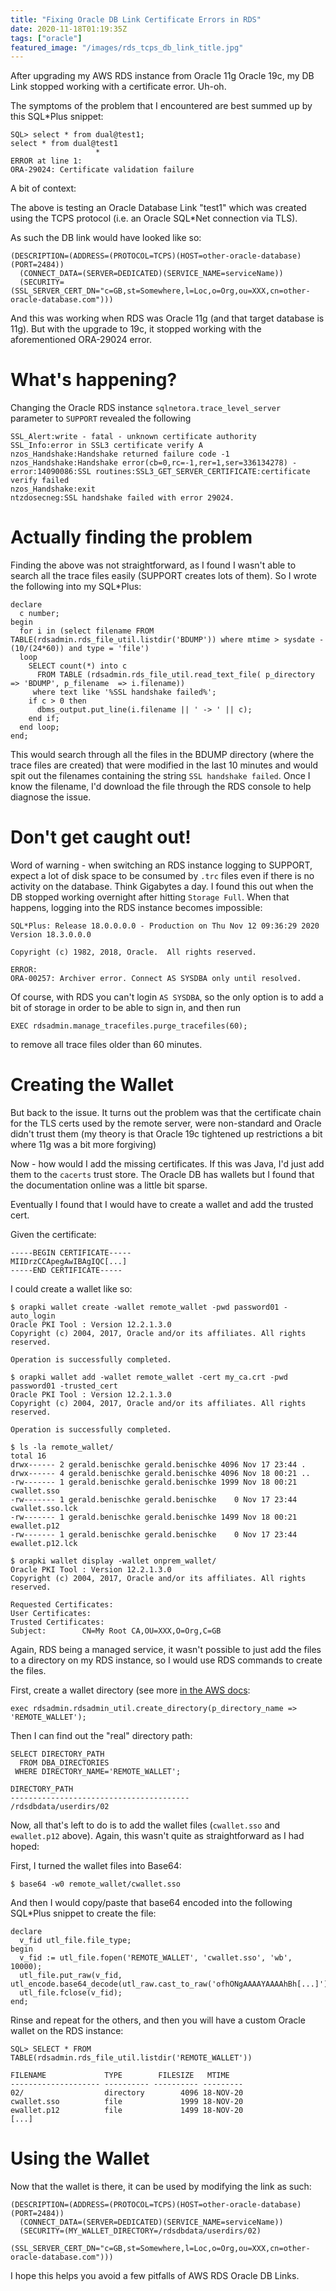 ```yaml
---
title: "Fixing Oracle DB Link Certificate Errors in RDS"
date: 2020-11-18T01:19:35Z
tags: ["oracle"]
featured_image: "/images/rds_tcps_db_link_title.jpg"
---
```


After upgrading my AWS RDS instance from Oracle 11g
Oracle 19c, my DB Link stopped working with a certificate error.  Uh-oh.

The symptoms of the problem that I encountered are best summed up by this SQL*Plus snippet:

```oraclesqlplus
SQL> select * from dual@test1;
select * from dual@test1
                   *
ERROR at line 1:
ORA-29024: Certificate validation failure
```

A bit of context: 

The above is testing an Oracle Database Link "test1" which was created using the TCPS 
protocol (i.e. an Oracle SQL*Net connection via TLS).

As such the DB link would have looked like so:

```
(DESCRIPTION=(ADDRESS=(PROTOCOL=TCPS)(HOST=other-oracle-database)(PORT=2484))
  (CONNECT_DATA=(SERVER=DEDICATED)(SERVICE_NAME=serviceName))
  (SECURITY=(SSL_SERVER_CERT_DN="c=GB,st=Somewhere,l=Loc,o=Org,ou=XXX,cn=other-oracle-database.com")))
``` 

And this was working when RDS was Oracle 11g (and that target database is 11g).
But with the upgrade to 19c, it stopped working with the aforementioned ORA-29024 error.

# What's happening?

Changing the Oracle RDS instance `sqlnetora.trace_level_server` parameter to `SUPPORT` revealed the following

```
SSL_Alert:write - fatal - unknown certificate authority
SSL_Info:error in SSL3 certificate verify A
nzos_Handshake:Handshake returned failure code -1
nzos_Handshake:Handshake error(cb=0,rc=-1,rer=1,ser=336134278) - error:14090086:SSL routines:SSL3_GET_SERVER_CERTIFICATE:certificate verify failed
nzos_Handshake:exit
ntzdosecneg:SSL handshake failed with error 29024.
```

# Actually finding the problem

Finding the above was not straightforward, as I found I wasn't able to search all the trace files easily (SUPPORT creates
lots of them).  So I wrote the following into my SQL*Plus:

```oraclesqlplus
declare
  c number;
begin
  for i in (select filename FROM TABLE(rdsadmin.rds_file_util.listdir('BDUMP')) where mtime > sysdate - (10/(24*60)) and type = 'file')
  loop
    SELECT count(*) into c 
      FROM TABLE (rdsadmin.rds_file_util.read_text_file( p_directory => 'BDUMP', p_filename  => i.filename)) 
     where text like '%SSL handshake failed%';
    if c > 0 then
      dbms_output.put_line(i.filename || ' -> ' || c);
    end if;
  end loop;
end;
```

This would search through all the files in the BDUMP directory (where the trace files are created) that were modified
in the last 10 minutes and would spit out the filenames containing the string `SSL handshake failed`.  Once I know the
filename, I'd download the file through the RDS console to help diagnose the issue.

# Don't get caught out!

Word of warning - when switching an RDS instance logging to SUPPORT, expect a lot of disk space to
be consumed by `.trc` files even if there is no activity on the database.  Think Gigabytes a day. 
I found this out when the DB stopped working overnight after hitting `Storage Full`.  When that happens,
logging into the RDS instance becomes impossible:

```
SQL*Plus: Release 18.0.0.0.0 - Production on Thu Nov 12 09:36:29 2020
Version 18.3.0.0.0

Copyright (c) 1982, 2018, Oracle.  All rights reserved.

ERROR:
ORA-00257: Archiver error. Connect AS SYSDBA only until resolved.
```

Of course, with RDS you can't login `AS SYSDBA`, so the only option is to add a bit of storage in order
to be able to sign in, and then run

```
EXEC rdsadmin.manage_tracefiles.purge_tracefiles(60);
``` 

to remove all trace files older than 60 minutes.

# Creating the Wallet

But back to the issue. It turns out the problem was that the certificate chain for the TLS certs used by the
remote server, were non-standard and Oracle didn't trust them (my theory is that Oracle 19c tightened up
restrictions a bit where 11g was a bit more forgiving)

Now - how would I add the missing certificates.  If this was Java, I'd just add them to the `cacerts` trust store.
The Oracle DB has wallets but I found that the documentation online was a little bit sparse.

Eventually I found that I would have to create a wallet and add the trusted cert.

Given the certificate:

```
-----BEGIN CERTIFICATE-----
MIIDrzCCApegAwIBAgIQC[...]
-----END CERTIFICATE-----
```

I could create a wallet like so:

```
$ orapki wallet create -wallet remote_wallet -pwd password01 -auto_login
Oracle PKI Tool : Version 12.2.1.3.0
Copyright (c) 2004, 2017, Oracle and/or its affiliates. All rights reserved.

Operation is successfully completed.

$ orapki wallet add -wallet remote_wallet -cert my_ca.crt -pwd password01 -trusted_cert
Oracle PKI Tool : Version 12.2.1.3.0
Copyright (c) 2004, 2017, Oracle and/or its affiliates. All rights reserved.

Operation is successfully completed.

$ ls -la remote_wallet/
total 16
drwx------ 2 gerald.benischke gerald.benischke 4096 Nov 17 23:44 .
drwx------ 4 gerald.benischke gerald.benischke 4096 Nov 18 00:21 ..
-rw------- 1 gerald.benischke gerald.benischke 1999 Nov 18 00:21 cwallet.sso
-rw------- 1 gerald.benischke gerald.benischke    0 Nov 17 23:44 cwallet.sso.lck
-rw------- 1 gerald.benischke gerald.benischke 1499 Nov 18 00:21 ewallet.p12
-rw------- 1 gerald.benischke gerald.benischke    0 Nov 17 23:44 ewallet.p12.lck

$ orapki wallet display -wallet onprem_wallet/
Oracle PKI Tool : Version 12.2.1.3.0
Copyright (c) 2004, 2017, Oracle and/or its affiliates. All rights reserved.

Requested Certificates: 
User Certificates:
Trusted Certificates: 
Subject:        CN=My Root CA,OU=XXX,O=Org,C=GB
```

Again, RDS being a managed service, it wasn't possible to just add the files to a directory on my RDS instance, so
I would use RDS commands to create the files.

First, create a wallet directory (see more [in the AWS docs](https://docs.aws.amazon.com/AmazonRDS/latest/UserGuide/Appendix.Oracle.CommonDBATasks.Misc.html):

```
exec rdsadmin.rdsadmin_util.create_directory(p_directory_name => 'REMOTE_WALLET');
```

Then I can find out the "real" directory path:

```
SELECT DIRECTORY_PATH 
  FROM DBA_DIRECTORIES 
 WHERE DIRECTORY_NAME='REMOTE_WALLET';
        
DIRECTORY_PATH
----------------------------------------
/rdsdbdata/userdirs/02
```

Now, all that's left to do is to add the wallet files (`cwallet.sso` and `ewallet.p12` above).  Again, this wasn't 
quite as straightforward as I had hoped:

First, I turned the wallet files into Base64:

```
$ base64 -w0 remote_wallet/cwallet.sso
```

And then I would copy/paste that base64 encoded into the following SQL*Plus snippet to create the file:

```
declare
  v_fid utl_file.file_type;
begin
  v_fid := utl_file.fopen('REMOTE_WALLET', 'cwallet.sso', 'wb', 10000);
  utl_file.put_raw(v_fid, utl_encode.base64_decode(utl_raw.cast_to_raw('ofhONgAAAAYAAAAhBh[...]')));
  utl_file.fclose(v_fid);
end;
```

Rinse and repeat for the others, and then you will have a custom Oracle wallet on the RDS instance:

```
SQL> SELECT * FROM TABLE(rdsadmin.rds_file_util.listdir('REMOTE_WALLET'))

FILENAME             TYPE        FILESIZE   MTIME
-------------------- ---------- ---------- ---------
02/                  directory        4096 18-NOV-20
cwallet.sso          file             1999 18-NOV-20
ewallet.p12          file             1499 18-NOV-20
[...]
```

# Using the Wallet

Now that the wallet is there, it can be used by modifying the link as such:

```
(DESCRIPTION=(ADDRESS=(PROTOCOL=TCPS)(HOST=other-oracle-database)(PORT=2484))
  (CONNECT_DATA=(SERVER=DEDICATED)(SERVICE_NAME=serviceName))
  (SECURITY=(MY_WALLET_DIRECTORY=/rdsdbdata/userdirs/02)
    (SSL_SERVER_CERT_DN="c=GB,st=Somewhere,l=Loc,o=Org,ou=XXX,cn=other-oracle-database.com")))
``` 

I hope this helps you avoid a few pitfalls of AWS RDS Oracle DB Links. 